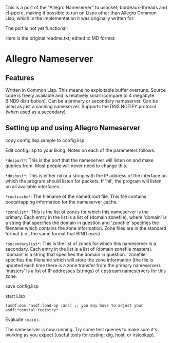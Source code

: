 This is a port of the "Allegro Nameserver" to usocket,
bordeaux-threads and cl-ppcre, making it possible to run on Lisps
other than Allegro Common Lisp, which is the implementation it was
originally written for.

The port is not yet functional!

Here is the original readme.txt, edited to MD format:

# Allegro Nameserver #

## Features ##

Written in Common Lisp.  This means no exploitable buffer overruns.
Source code is freely available and is relatively small (compare to
 4 megabyte BIND9 distribution).
Can be a primary or secondary nameserver.
Can be used as just a caching nameserver.
Supports the DNS NOTIFY protocol (when used as a secondary)

## Setting up and using Allegro Nameserver ##

copy config.lisp.sample to config.lisp.

Edit config.lisp to your liking.  Notes on each of the parameters
follows:

```*dnsport*```: This is the port that the nameserver will listen on
and make queries from.  Most people will never need to change this.

```*dnshost*```: This is either nil or a string with the IP address of
the interface on which the program should listen for packets.  If
'nil', the program will listen on all available interfaces.

```*rootcache*```: The filename of the named.root file.  This file
contains bootstrapping information for the nameserver cache.

```*zonelist*```: This is the list of zones for which this nameserver
is the primary.  Each entry in the list is a list of (domain
zonefile), where 'domain' is a string that specifies the domain in
question and 'zonefile' specifies the filename which contains the zone
information.  Zone files are in the standard format (i.e., the same
format that BIND uses).

```*secondarylist*```: This is the list of zones for which this
nameserver is a secondary.  Each entry in the list is a list of
(domain zonefile masters).  'domain' is a string that specifies the
domain in question.  'zonefile' specifies the filename which will
store the zone information (the file is updated each time there is a
zone transfer from the primary nameserver).  'masters' is a list of IP
addresses (strings) of upstream nameservers for this zone.

save config.lisp

start Lisp

```(asdf:oos 'asdf:load-op :ans) ;; you may have to adjust your asdf:*central-registry*```

Evaluate ```(main)```.  

The nameserver is now running.  Try some test queries to make sure
it's working as you expect (useful tools for testing: dig, host, or
nslookup).
